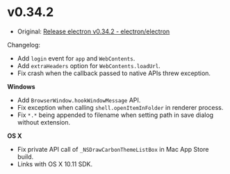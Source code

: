 # v0.34.2

* Original: [Release electron v0.34.2 - electron/electron](https://github.com/electron/electron/releases/tag/v0.34.2)

Changelog:

* Add `login` event for `app` and `WebContents`.
* Add `extraHeaders` option for `WebContents.loadUrl`.
* Fix crash when the callback passed to native APIs threw exception.

**Windows**

* Add `BrowserWindow.hookWindowMessage` API.
* Fix exception when calling `shell.openItemInFolder` in renderer process.
* Fix `*.*` being appended to filename when setting path in save dialog without extension.

**OS X**

* Fix private API call of `_NSDrawCarbonThemeListBox` in Mac App Store build.
* Links with OS X 10.11 SDK.
